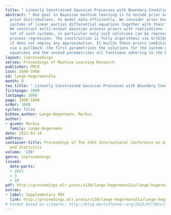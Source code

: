 ```yaml
---
title: " Linearly Constrained Gaussian Processes with Boundary Conditions "
abstract: " One goal in Bayesian machine learning is to encode prior knowledge into
  prior distributions, to model data efficiently. We consider prior knowledge from
  systems of linear partial differential equations together with their boundary conditions.
  We construct multi-output Gaussian process priors with realizations in the solution
  set of such systems, in particular only such solutions can be represented by Gaussian
  process regression. The construction is fully algorithmic via Gr{ö}bner bases and
  it does not employ any approximation. It builds these priors combining two parametrizations
  via a pullback: the first parametrizes the solutions for the system of differential
  equations and the second parametrizes all functions adhering to the boundary conditions. "
layout: inproceedings
series: Proceedings of Machine Learning Research
publisher: PMLR
issn: 2640-3498
id: lange-hegermann21a
month: 0
tex_title: " Linearly Constrained Gaussian Processes with Boundary Conditions "
firstpage: 1090
lastpage: 1098
page: 1090-1098
order: 1090
cycles: false
bibtex_author: Lange-Hegermann, Markus
author:
- given: Markus
  family: Lange-Hegermann
date: 2021-03-18
address: 
container-title: Proceedings of The 24th International Conference on Artificial Intelligence
  and Statistics
volume: '130'
genre: inproceedings
issued:
  date-parts:
  - 2021
  - 3
  - 18
pdf: http://proceedings.mlr.press/v130/lange-hegermann21a/lange-hegermann21a.pdf
extras:
- label: Supplementary PDF
  link: http://proceedings.mlr.press/v130/lange-hegermann21a/lange-hegermann21a-supp.pdf
# Format based on citeproc: http://blog.martinfenner.org/2013/07/30/citeproc-yaml-for-bibliographies/
---
```

